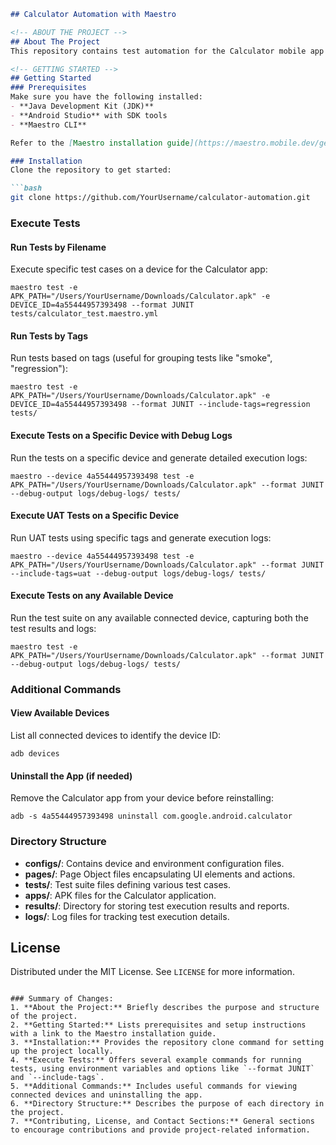 
```markdown
## Calculator Automation with Maestro

<!-- ABOUT THE PROJECT -->
## About The Project
This repository contains test automation for the Calculator mobile app using YAML and the Maestro framework. The project is structured with Page Objects and test suites to ensure maintainability and scalability.

<!-- GETTING STARTED -->
## Getting Started
### Prerequisites
Make sure you have the following installed:
- **Java Development Kit (JDK)**
- **Android Studio** with SDK tools
- **Maestro CLI**

Refer to the [Maestro installation guide](https://maestro.mobile.dev/getting-started/installing-maestro) for detailed setup instructions.

### Installation
Clone the repository to get started:

```bash
git clone https://github.com/YourUsername/calculator-automation.git
```

### Execute Tests
#### Run Tests by Filename
Execute specific test cases on a device for the Calculator app:

```shell
maestro test -e APK_PATH="/Users/YourUsername/Downloads/Calculator.apk" -e DEVICE_ID=4a55444957393498 --format JUNIT tests/calculator_test.maestro.yml
```

#### Run Tests by Tags
Run tests based on tags (useful for grouping tests like "smoke", "regression"):

```shell
maestro test -e APK_PATH="/Users/YourUsername/Downloads/Calculator.apk" -e DEVICE_ID=4a55444957393498 --format JUNIT --include-tags=regression tests/
```

#### Execute Tests on a Specific Device with Debug Logs
Run the tests on a specific device and generate detailed execution logs:

```shell
maestro --device 4a55444957393498 test -e APK_PATH="/Users/YourUsername/Downloads/Calculator.apk" --format JUNIT --debug-output logs/debug-logs/ tests/
```

#### Execute UAT Tests on a Specific Device
Run UAT tests using specific tags and generate execution logs:

```shell
maestro --device 4a55444957393498 test -e APK_PATH="/Users/YourUsername/Downloads/Calculator.apk" --format JUNIT --include-tags=uat --debug-output logs/debug-logs/ tests/
```

#### Execute Tests on any Available Device
Run the test suite on any available connected device, capturing both the test results and logs:

```shell
maestro test -e APK_PATH="/Users/YourUsername/Downloads/Calculator.apk" --format JUNIT --debug-output logs/debug-logs/ tests/
```

### Additional Commands

#### View Available Devices
List all connected devices to identify the device ID:

```shell
adb devices
```

#### Uninstall the App (if needed)
Remove the Calculator app from your device before reinstalling:

```shell
adb -s 4a55444957393498 uninstall com.google.android.calculator
```

### Directory Structure
- **configs/**: Contains device and environment configuration files.
- **pages/**: Page Object files encapsulating UI elements and actions.
- **tests/**: Test suite files defining various test cases.
- **apps/**: APK files for the Calculator application.
- **results/**: Directory for storing test execution results and reports.
- **logs/**: Log files for tracking test execution details.

## License
Distributed under the MIT License. See `LICENSE` for more information.
```

### Summary of Changes:
1. **About the Project:** Briefly describes the purpose and structure of the project.
2. **Getting Started:** Lists prerequisites and setup instructions with a link to the Maestro installation guide.
3. **Installation:** Provides the repository clone command for setting up the project locally.
4. **Execute Tests:** Offers several example commands for running tests, using environment variables and options like `--format JUNIT` and `--include-tags`.
5. **Additional Commands:** Includes useful commands for viewing connected devices and uninstalling the app.
6. **Directory Structure:** Describes the purpose of each directory in the project.
7. **Contributing, License, and Contact Sections:** General sections to encourage contributions and provide project-related information.

